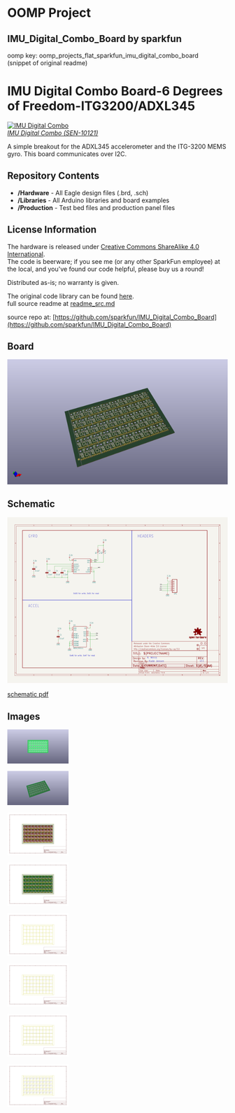 # OOMP Project  
## IMU_Digital_Combo_Board  by sparkfun  
  
oomp key: oomp_projects_flat_sparkfun_imu_digital_combo_board  
(snippet of original readme)  
  
IMU Digital Combo Board-6 Degrees of Freedom-ITG3200/ADXL345  
====================================================================  
[![IMU Digital Combo](https://dlnmh9ip6v2uc.cloudfront.net/images/products/1/0/1/2/1/10121-01_i_ma.jpg)  
*IMU Digital Combo (SEN-10121)*](https://www.sparkfun.com/products/10121)  
  
A simple breakout for the ADXL345 accelerometer and the ITG-3200 MEMS gyro. This board communicates over I2C.   
  
Repository Contents  
-------------------  
* **/Hardware** - All Eagle design files (.brd, .sch)  
* **/Libraries** - All Arduino libraries and board examples  
* **/Production** - Test bed files and production panel files  
  
  
License Information  
-------------------  
The hardware is released under [Creative Commons ShareAlike 4.0 International](https://creativecommons.org/licenses/by-sa/4.0/).  
The code is beerware; if you see me (or any other SparkFun employee) at the local, and you've found our code helpful, please buy us a round!  
  
Distributed as-is; no warranty is given.  
  
  
The original code library can be found [here](https://github.com/a1ronzo/6DOF-Digital).   
  full source readme at [readme_src.md](readme_src.md)  
  
source repo at: [https://github.com/sparkfun/IMU_Digital_Combo_Board](https://github.com/sparkfun/IMU_Digital_Combo_Board)  
## Board  
  
[![working_3d.png](working_3d_600.png)](working_3d.png)  
## Schematic  
  
[![working_schematic.png](working_schematic_600.png)](working_schematic.png)  
  
[schematic pdf](working_schematic.pdf)  
## Images  
  
[![working_3D_bottom.png](working_3D_bottom_140.png)](working_3D_bottom.png)  
  
[![working_3D_top.png](working_3D_top_140.png)](working_3D_top.png)  
  
[![working_assembly_page_01.png](working_assembly_page_01_140.png)](working_assembly_page_01.png)  
  
[![working_assembly_page_02.png](working_assembly_page_02_140.png)](working_assembly_page_02.png)  
  
[![working_assembly_page_03.png](working_assembly_page_03_140.png)](working_assembly_page_03.png)  
  
[![working_assembly_page_04.png](working_assembly_page_04_140.png)](working_assembly_page_04.png)  
  
[![working_assembly_page_05.png](working_assembly_page_05_140.png)](working_assembly_page_05.png)  
  
[![working_assembly_page_06.png](working_assembly_page_06_140.png)](working_assembly_page_06.png)  
